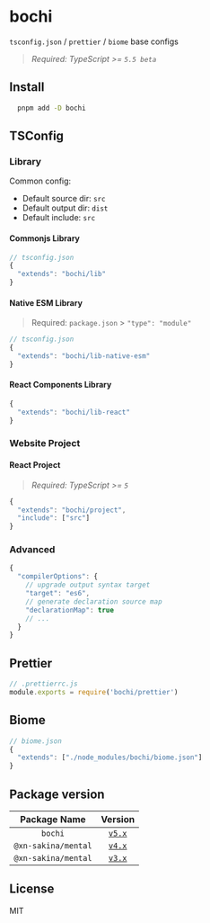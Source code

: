 # bochi

`tsconfig.json` / `prettier` / `biome` base configs

> *Required: TypeScript >= `5.5 beta`*

## Install

```bash
  pnpm add -D bochi
```

## TSConfig

### Library

Common config:

 - Default source dir: `src`
 - Default output dir: `dist`
 - Default include: `src`

#### Commonjs Library

```ts
// tsconfig.json
{
  "extends": "bochi/lib"
}
```

#### Native ESM Library

> Required: `package.json` > `"type": "module"`

```ts
// tsconfig.json
{
  "extends": "bochi/lib-native-esm"
}
```

#### React Components Library

```ts
{
  "extends": "bochi/lib-react"
}
```

### Website Project

#### React Project

> *Required: TypeScript >= `5`*

```ts
{
  "extends": "bochi/project",
  "include": ["src"]
}
```

### Advanced

```ts
{
  "compilerOptions": {
    // upgrade output syntax target
    "target": "es6",
    // generate declaration source map
    "declarationMap": true
    // ...
  }
}
```

## Prettier

```ts
// .prettierrc.js
module.exports = require('bochi/prettier')
```

## Biome

```ts
// biome.json
{
  "extends": ["./node_modules/bochi/biome.json"]
}
```

## Package version

Package Name|Version
:-:|:-:
`bochi`|[`v5.x`](https://github.com/xn-sakina/bochi)
`@xn-sakina/mental`|[`v4.x`](https://github.com/xn-sakina/bochi/releases/tag/v4.2.1)
`@xn-sakina/mental`|[`v3.x`](https://github.com/xn-sakina/bochi/releases/tag/v3.1.0)

## License

MIT
